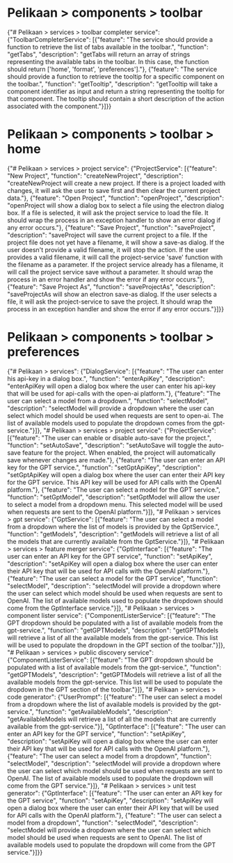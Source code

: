 # Pelikaan > components > toolbar
{"# Pelikaan > services > toolbar completer service": {"ToolbarCompleterService": [{"feature": "The service should provide a function to retrieve the list of tabs available in the toolbar.", "function": "getTabs", "description": "getTabs will return an array of strings representing the available tabs in the toolbar. In this case, the function should return ['home', 'format', 'preferences']."}, {"feature": "The service should provide a function to retrieve the tooltip for a specific component on the toolbar.", "function": "getTooltip", "description": "getTooltip will take a component identifier as input and return a string representing the tooltip for that component. The tooltip should contain a short description of the action associated with the component."}]}}
# Pelikaan > components > toolbar > home
{"# Pelikaan > services > project service": {"ProjectService": [{"feature": "New Project", "function": "createNewProject", "description": "createNewProject will create a new project. If there is a project loaded with changes, it will ask the user to save first and then clear the current project data."}, {"feature": "Open Project", "function": "openProject", "description": "openProject will show a dialog box to select a file using the electron dialog box. If a file is selected, it will ask the project service to load the file. It should wrap the process in an exception handler to show an error dialog if any error occurs."}, {"feature": "Save Project", "function": "saveProject", "description": "saveProject will save the current project to a file. If the project file does not yet have a filename, it will show a save-as dialog. If the user doesn't provide a valid filename, it will stop the action. If the user provides a valid filename, it will call the project-service 'save' function with the filename as a parameter. If the project service already has a filename, it will call the project service save without a parameter. It should wrap the process in an error handler and show the error if any error occurs."}, {"feature": "Save Project As", "function": "saveProjectAs", "description": "saveProjectAs will show an electron save-as dialog. If the user selects a file, it will ask the project-service to save the project. It should wrap the process in an exception handler and show the error if any error occurs."}]}}
# Pelikaan > components > toolbar > preferences
{"# Pelikaan > services": {"DialogService": [{"feature": "The user can enter his api-key in a dialog box.", "function": "enterApiKey", "description": "enterApiKey will open a dialog box where the user can enter his api-key that will be used for api-calls with the open-ai platform."}, {"feature": "The user can select a model from a dropdown.", "function": "selectModel", "description": "selectModel will provide a dropdown where the user can select which model should be used when requests are sent to open-ai. The list of available models used to populate the dropdown comes from the gpt-service."}]}, "# Pelikaan > services > project service": {"ProjectService": [{"feature": "The user can enable or disable auto-save for the project.", "function": "setAutoSave", "description": "setAutoSave will toggle the auto-save feature for the project. When enabled, the project will automatically save whenever changes are made."}, {"feature": "The user can enter an API key for the GPT service.", "function": "setGptApiKey", "description": "setGptApiKey will open a dialog box where the user can enter their API key for the GPT service. This API key will be used for API calls with the OpenAI platform."}, {"feature": "The user can select a model for the GPT service.", "function": "setGptModel", "description": "setGptModel will allow the user to select a model from a dropdown menu. This selected model will be used when requests are sent to the OpenAI platform."}]}, "# Pelikaan > services > gpt service": {"GptService": [{"feature": "The user can select a model from a dropdown where the list of models is provided by the GptService.", "function": "getModels", "description": "getModels will retrieve a list of all the models that are currently available from the GptService."}]}, "# Pelikaan > services > feature merger service": {"GptInterface": [{"feature": "The user can enter an API key for the GPT service", "function": "setApiKey", "description": "setApiKey will open a dialog box where the user can enter their API key that will be used for API calls with the OpenAI platform."}, {"feature": "The user can select a model for the GPT service", "function": "selectModel", "description": "selectModel will provide a dropdown where the user can select which model should be used when requests are sent to OpenAI. The list of available models used to populate the dropdown should come from the GptInterface service."}]}, "# Pelikaan > services > component lister service": {"ComponentListerService": [{"feature": "The GPT dropdown should be populated with a list of available models from the gpt-service.", "function": "getGPTModels", "description": "getGPTModels will retrieve a list of all the available models from the gpt-service. This list will be used to populate the dropdown in the GPT section of the toolbar."}]}, "# Pelikaan > services > public discovery service": {"ComponentListerService": [{"feature": "The GPT dropdown should be populated with a list of available models from the gpt-service.", "function": "getGPTModels", "description": "getGPTModels will retrieve a list of all the available models from the gpt-service. This list will be used to populate the dropdown in the GPT section of the toolbar."}]}, "# Pelikaan > services > code generator": {"UserPrompt": [{"feature": "The user can select a model from a dropdown where the list of available models is provided by the gpt-service.", "function": "getAvailableModels", "description": "getAvailableModels will retrieve a list of all the models that are currently available from the gpt-service."}], "GptInterface": [{"feature": "The user can enter an API key for the GPT service", "function": "setApiKey", "description": "setApiKey will open a dialog box where the user can enter their API key that will be used for API calls with the OpenAI platform."}, {"feature": "The user can select a model from a dropdown", "function": "selectModel", "description": "selectModel will provide a dropdown where the user can select which model should be used when requests are sent to OpenAI. The list of available models used to populate the dropdown will come from the GPT service."}]}, "# Pelikaan > services > unit test generator": {"GptInterface": [{"feature": "The user can enter an API key for the GPT service", "function": "setApiKey", "description": "setApiKey will open a dialog box where the user can enter their API key that will be used for API calls with the OpenAI platform."}, {"feature": "The user can select a model from a dropdown", "function": "selectModel", "description": "selectModel will provide a dropdown where the user can select which model should be used when requests are sent to OpenAI. The list of available models used to populate the dropdown will come from the GPT service."}]}}
